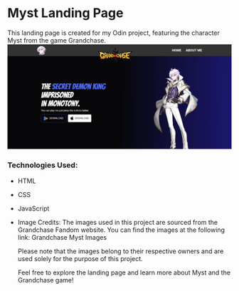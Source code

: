 <h1>Myst Landing Page</h1>
This landing page is created for my Odin project, featuring the character Myst from the game Grandchase.
<br>
<img src="assets/images/output.JPG">
<h3>Technologies Used:</h3>

- HTML
- CSS
- JavaScript
- Image Credits:
    The images used in this project are sourced from the Grandchase Fandom website. You can find the images at the following link: Grandchase Myst Images

    Please note that the images belong to their respective owners and are used solely for the purpose of this project.

    Feel free to explore the landing page and learn more about Myst and the Grandchase game!
